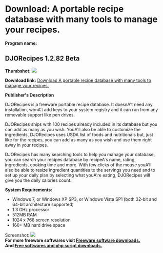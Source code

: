 # Download: A portable recipe database with many tools to manage your recipes.

**Program name:**

## DJORecipes 1.2.82 Beta

  
**Thumbshot:** ![](http://www.freewarefiles.com/screenshot/djorecipe_md.jpg)   
  
**Download link:** [Download A portable recipe database with many tools to manage your recipes.](http://freesoftwares.boysofts.com/DJORecipes_program_77588.html)  
  


**Publisher's Description**  
  


DJORecipes is a freeware portable recipe database. It doesnA't need any installation, wonA't add keys to your system registry and it can run from any removable support like pen drives. 

DJORecipes ships with 100 recipes already included in its database but you can add as many as you wish. YouA'll also be able to customize the ingredients, DJORecipes uses USDA list of foods and nutritionals but, just like for the recipes, you can add as many as you wish and use them right away in your recipes. 

DJORecipes has many searching tools to help you manage your database, you can search your recipes database by recipeA's name, rating, ingredients, cooking time and more. With few clicks of the mouse youA'll also be able to resize ingredient quantities to the servings you need and to set up your daily plan by selecting what youA're eating, DJORecipes will give you the daily calories count.

**System Requirements:**

  * Windows 7, or Windows XP SP3, or Windows Vista SP1 (both 32-bit and 64-bit architecture supported) 
  * 1.3 GHz processor 
  * 512MB RAM 
  * 1024 x 768 screen resolution 
  * 160+ MB hard drive space 

  
  
Screenshot: ![](http://www.freewarefiles.com/screenshot/djorecipe.jpg)   
**For more freeware softwares visit [Freeware software downloads.](http://freesoftwares.boysofts.com/)**   
**And [Free softwares and php script downloads.](http://www.boysofts.com/)**
